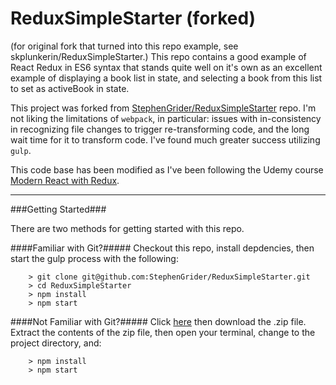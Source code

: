 # ReduxSimpleStarter (forked)

(for original fork that turned into this repo example, see skplunkerin/ReduxSimpleStarter.) This repo contains a good example of React Redux in ES6 syntax that stands quite well on it's own as an excellent example of displaying a book list in state, and selecting a book from this list to set as activeBook in state.

This project was forked from [StephenGrider/ReduxSimpleStarter](https://github.com/StephenGrider/ReduxSimpleStarter) repo.
I'm not liking the limitations of `webpack`, in particular: issues with in-consistency in recognizing file changes to trigger re-transforming code, and the long wait time for it to transform code. I've found much greater success utilizing `gulp`.

This code base has been modified as I've been following the Udemy course [Modern React with Redux](https://www.udemy.com/react-redux).

-------

###Getting Started###

There are two methods for getting started with this repo.

####Familiar with Git?#####
Checkout this repo, install depdencies, then start the gulp process with the following:

```
	> git clone git@github.com:StephenGrider/ReduxSimpleStarter.git
	> cd ReduxSimpleStarter
	> npm install
	> npm start
```

####Not Familiar with Git?#####
Click [here](https://github.com/StephenGrider/ReactStarter/releases) then download the .zip file.  Extract the contents of the zip file, then open your terminal, change to the project directory, and:

```
	> npm install
	> npm start
```

